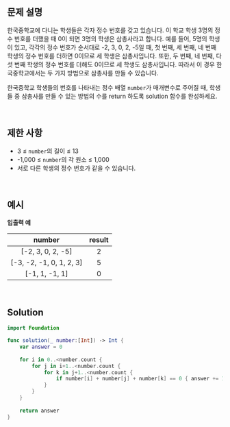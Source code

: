## 문제 설명

한국중학교에 다니는 학생들은 각자 정수 번호를 갖고 있습니다. 이 학교 학생 3명의 정수 번호를 더했을 때 0이 되면 3명의 학생은 삼총사라고 합니다. 예를 들어, 5명의 학생이 있고, 각각의 정수 번호가 순서대로 -2, 3, 0, 2, -5일 때, 첫 번째, 세 번째, 네 번째 학생의 정수 번호를 더하면 0이므로 세 학생은 삼총사입니다. 또한, 두 번째, 네 번째, 다섯 번째 학생의 정수 번호를 더해도 0이므로 세 학생도 삼총사입니다. 따라서 이 경우 한국중학교에서는 두 가지 방법으로 삼총사를 만들 수 있습니다.

한국중학교 학생들의 번호를 나타내는 정수 배열 `number`가 매개변수로 주어질 때, 학생들 중 삼총사를 만들 수 있는 방법의 수를 return 하도록 solution 함수를 완성하세요.

</br>

## 제한 사항

- 3 ≤ `number`의 길이 ≤ 13
- -1,000 ≤ `number`의 각 원소 ≤ 1,000
- 서로 다른 학생의 정수 번호가 같을 수 있습니다.

</br>

## 예시

**입출력 예**

|          number          | result |
| :----------------------: | :----: |
|    [-2, 3, 0, 2, -5]     |   2    |
| [-3, -2, -1, 0, 1, 2, 3] |   5    |
|      [-1, 1, -1, 1]      |   0    |

</br>

## Solution

```swift
import Foundation

func solution(_ number:[Int]) -> Int {
    var answer = 0
    
    for i in 0..<number.count {
        for j in i+1..<number.count {
            for k in j+1..<number.count {
                if number[i] + number[j] + number[k] == 0 { answer += 1 }
            }
        }
    }
    
    return answer
}
```

